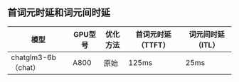 






## 首词元时延和词元间时延



| 模型 | GPU型号 | 优化方法 |  首词元时延（TTFT） |词元间时延（ITL） |
| --- | --- | --- | --- | --- |
| chatglm3-6b（chat） | A800 | 原始 | 125ms| 25ms |






